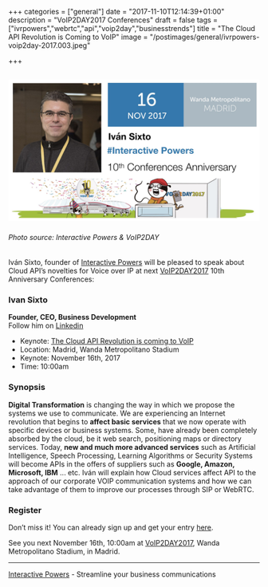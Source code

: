 +++
categories = ["general"]
date = "2017-11-10T12:14:39+01:00"
description = "VoIP2DAY2017 Conferences"
draft = false
tags = ["ivrpowers","webrtc","api","voip2day","businesstrends"]
title = "The Cloud API Revolution is Coming to VoIP"
image = "/postimages/general/ivrpowers-voip2day-2017.003.jpeg"

+++

![Ivan Sixto](/postimages/general/ivrpowers-voip2day-2017.003.jpeg)
---------
###### Photo source: Interactive Powers & VoIP2DAY

Iván Sixto, founder of [Interactive Powers]( http://www.ivrpowers.com/) will be pleased to speak about Cloud API’s novelties for Voice over IP at next [VoIP2DAY2017](http://blog.ivrpowers.com/post/general/next-voip2day-2017/) 10th Anniversary Conferences:

###	Ivan Sixto  
**Founder, CEO, Business Development**  
Follow him on [Linkedin](https://www.linkedin.com/in/isixto/)

* Keynote: [The Cloud API Revolution is coming to VoIP](http://www.voip2day.com/en/2017/conferencias/la-revolucin-cloud-api-ha-llegado-a-la-voip)
* Location: Madrid, Wanda Metropolitano Stadium
* Keynote: November 16th, 2017
* Time: 10:00am

###	Synopsis

**Digital Transformation** is changing the way in which we propose the systems we use to communicate. We are experiencing an Internet revolution that begins to **affect basic services** that we now operate with specific devices or business systems. Some, have already been completely absorbed by the cloud, be it web search, positioning maps or directory services. Today, **new and much more advanced services** such as Artificial Intelligence, Speech Processing, Learning Algorithms or Security Systems will become APIs in the offers of suppliers such as **Google, Amazon, Microsoft, IBM** ... etc. Iván will explain how Cloud services affect API to the approach of our corporate VOIP communication systems and how we can take advantage of them to improve our processes through SIP or WebRTC.

###	Register 

Don’t miss it! You can already sign up and get your entry [here]( http://www.voip2day.com/en/2017).

See you next November 16th, 10:00am at [VoIP2DAY2017](http://www.voip2day.com), Wanda Metropolitano Stadium, in Madrid.

---
[Interactive Powers](http://www.ivrpowers.com/) - Streamline your business communications




